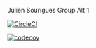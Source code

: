 Julien Sourigues
Group Alt 1

[![CircleCI](https://app.circleci.com/gh/circleci/SouriguesJulien/ceri-m1-techniques-de-test.svg?style=svg)](https://app.circleci.com/pipelines/github/SouriguesJulien/ceri-m1-techniques-de-test)


[![codecov](https://codecov.io/gh/SouriguesJulien/ceri-m1-techniques-de-test/branch/master/graph/badge.svg?token=8N4TW1KAN7)](https://codecov.io/gh/SouriguesJulien/ceri-m1-techniques-de-test)